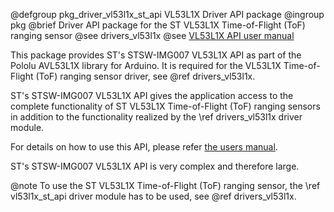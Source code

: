 @defgroup pkg_driver_vl53l1x_st_api VL53L1X Driver API package
@ingroup  pkg
@brief    Driver API package for the ST VL53L1X Time-of-Flight (ToF) ranging sensor
@see      drivers_vl53l1x
@see      [VL53L1X API user manual](https://www.st.com/resource/en/user_manual/dm00474730.pdf)

This package provides ST's STSW-IMG007 VL53L1X API as part of the
Pololu AVL53L1X library for Arduino. It is required for the
VL53L1X Time-of-Flight (ToF) ranging sensor driver, see @ref drivers_vl53l1x.

ST's STSW-IMG007 VL53L1X API gives the application access to the complete
functionality of ST VL53L1X Time-of-Flight (ToF) ranging sensors in
addition to the functionality realized by the \ref drivers_vl53l1x driver
module.

For details on how to use this API, please refer
[the users manual](https://www.st.com/resource/en/user_manual/dm00474730.pdf).

ST's STSW-IMG007 VL53L1X API is very complex and therefore large.

@note To use the ST VL53L1X Time-of-Flight (ToF) ranging sensor,
the \ref vl53l1x_st_api driver module has to be used,
see @ref drivers_vl53l1x.
